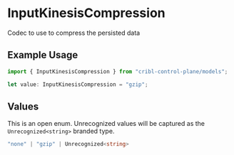 # InputKinesisCompression

Codec to use to compress the persisted data

## Example Usage

```typescript
import { InputKinesisCompression } from "cribl-control-plane/models";

let value: InputKinesisCompression = "gzip";
```

## Values

This is an open enum. Unrecognized values will be captured as the `Unrecognized<string>` branded type.

```typescript
"none" | "gzip" | Unrecognized<string>
```